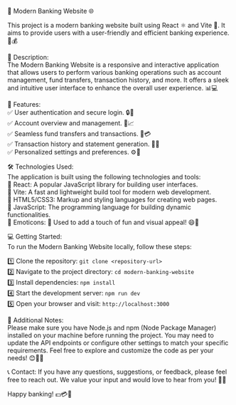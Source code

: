 🏦 Modern Banking Website 🌐

This project is a modern banking website built using React ⚛️ and Vite 🚀. It aims to provide users with a user-friendly and efficient banking experience. 🤝💰

📜 Description:  <br/>
The Modern Banking Website is a responsive and interactive application that allows users to perform various banking operations such as account management, fund transfers, transaction history, and more. It offers a sleek and intuitive user interface to enhance the overall user experience. 📊💻

🚀 Features:  <br/>
✅ User authentication and secure login. 🔒👤  <br/>
✅ Account overview and management. 💼📈  <br/>
✅ Seamless fund transfers and transactions. 💸💳  <br/>
✅ Transaction history and statement generation. 📜📆  <br/>
✅ Personalized settings and preferences. ⚙️🔧  <br/>

🛠️ Technologies Used:  <br/>
The application is built using the following technologies and tools:  <br/>
🔹 React: A popular JavaScript library for building user interfaces.  <br/>
🔹 Vite: A fast and lightweight build tool for modern web development.  <br/>
🔹 HTML5/CSS3: Markup and styling languages for creating web pages.  <br/>
🔹 JavaScript: The programming language for building dynamic functionalities.  <br/>
🔹 Emoticons: 🎉 Used to add a touch of fun and visual appeal! 😄🌈  <br/>
 
💻 Getting Started:  <br/>
To run the Modern Banking Website locally, follow these steps:

1️⃣ Clone the repository: `git clone <repository-url>`  <br/>
2️⃣ Navigate to the project directory: `cd modern-banking-website`  <br/>
3️⃣ Install dependencies: `npm install`  <br/>
4️⃣ Start the development server: `npm run dev`  <br/>
5️⃣ Open your browser and visit: `http://localhost:3000`  <br/>

📝 Additional Notes:  <br/>
Please make sure you have Node.js and npm (Node Package Manager) installed on your machine before running the project. You may need to update the API endpoints or configure other settings to match your specific requirements. Feel free to explore and customize the code as per your needs! 😊👨‍💻

📞 Contact:
If you have any questions, suggestions, or feedback, please feel free to reach out. We value your input and would love to hear from you! 📧🙌

Happy banking! 💵💳💼

